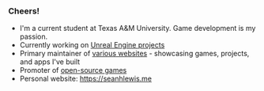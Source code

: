 ### Cheers!

- I'm a current student at Texas A&M University. Game development is my passion.
- Currently working on [Unreal Engine projects](https://github.com/seanhlewis/)
- Primary maintainer of [various websites](https://pirates-revenge.web.app/) - showcasing games, projects, and apps I've built
- Promoter of [open-source games](https://github.com/seanhlewis/)
- Personal website: https://seanhlewis.me

